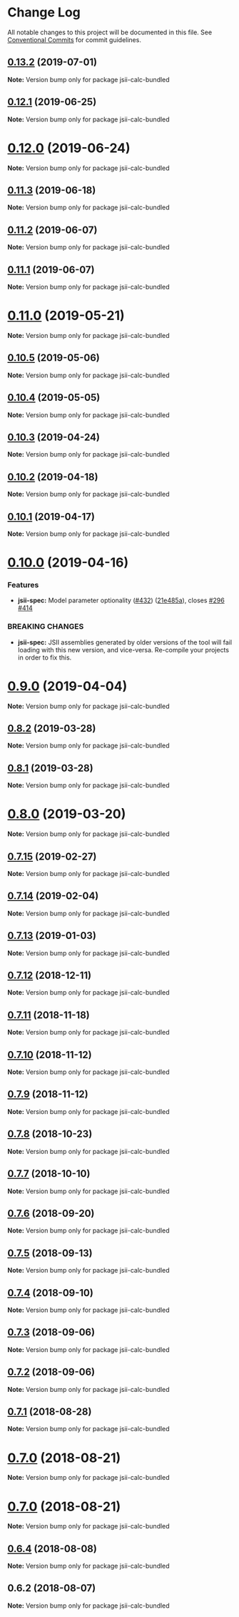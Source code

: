 # Change Log

All notable changes to this project will be documented in this file.
See [Conventional Commits](https://conventionalcommits.org) for commit guidelines.

## [0.13.2](https://github.com/awslabs/jsii/compare/v0.12.1...v0.13.2) (2019-07-01)

**Note:** Version bump only for package jsii-calc-bundled





## [0.12.1](https://github.com/awslabs/jsii/compare/v0.12.0...v0.12.1) (2019-06-25)

**Note:** Version bump only for package jsii-calc-bundled





# [0.12.0](https://github.com/awslabs/jsii/compare/v0.11.3...v0.12.0) (2019-06-24)

**Note:** Version bump only for package jsii-calc-bundled





## [0.11.3](https://github.com/awslabs/jsii/compare/v0.11.2...v0.11.3) (2019-06-18)

**Note:** Version bump only for package jsii-calc-bundled





## [0.11.2](https://github.com/awslabs/jsii/compare/v0.11.1...v0.11.2) (2019-06-07)

**Note:** Version bump only for package jsii-calc-bundled





## [0.11.1](https://github.com/awslabs/jsii/compare/v0.11.0...v0.11.1) (2019-06-07)

**Note:** Version bump only for package jsii-calc-bundled





# [0.11.0](https://github.com/awslabs/jsii/compare/v0.10.5...v0.11.0) (2019-05-21)

**Note:** Version bump only for package jsii-calc-bundled





## [0.10.5](https://github.com/awslabs/jsii/compare/v0.10.4...v0.10.5) (2019-05-06)

**Note:** Version bump only for package jsii-calc-bundled





## [0.10.4](https://github.com/awslabs/jsii/compare/v0.10.3...v0.10.4) (2019-05-05)

**Note:** Version bump only for package jsii-calc-bundled





## [0.10.3](https://github.com/awslabs/jsii/compare/v0.10.2...v0.10.3) (2019-04-24)

**Note:** Version bump only for package jsii-calc-bundled





## [0.10.2](https://github.com/awslabs/jsii/compare/v0.10.1...v0.10.2) (2019-04-18)

**Note:** Version bump only for package jsii-calc-bundled





## [0.10.1](https://github.com/awslabs/jsii/compare/v0.10.0...v0.10.1) (2019-04-17)

**Note:** Version bump only for package jsii-calc-bundled





# [0.10.0](https://github.com/awslabs/jsii/compare/v0.9.0...v0.10.0) (2019-04-16)


### Features

* **jsii-spec:** Model parameter optionality ([#432](https://github.com/awslabs/jsii/issues/432)) ([21e485a](https://github.com/awslabs/jsii/commit/21e485a)), closes [#296](https://github.com/awslabs/jsii/issues/296) [#414](https://github.com/awslabs/jsii/issues/414)


### BREAKING CHANGES

* **jsii-spec:** JSII assemblies generated by older versions of the tool
will fail loading with this new version, and vice-versa. Re-compile your
projects in order to fix this.





# [0.9.0](https://github.com/awslabs/jsii/compare/v0.8.2...v0.9.0) (2019-04-04)

**Note:** Version bump only for package jsii-calc-bundled





## [0.8.2](https://github.com/awslabs/jsii/compare/v0.8.1...v0.8.2) (2019-03-28)

**Note:** Version bump only for package jsii-calc-bundled





## [0.8.1](https://github.com/awslabs/jsii/compare/v0.8.0...v0.8.1) (2019-03-28)

**Note:** Version bump only for package jsii-calc-bundled





# [0.8.0](https://github.com/awslabs/jsii/compare/v0.7.15...v0.8.0) (2019-03-20)

**Note:** Version bump only for package jsii-calc-bundled





<a name="0.7.15"></a>
## [0.7.15](https://github.com/awslabs/jsii/compare/v0.7.14...v0.7.15) (2019-02-27)




**Note:** Version bump only for package jsii-calc-bundled

<a name="0.7.14"></a>
## [0.7.14](https://github.com/awslabs/jsii/compare/v0.7.13...v0.7.14) (2019-02-04)




**Note:** Version bump only for package jsii-calc-bundled

<a name="0.7.13"></a>
## [0.7.13](https://github.com/awslabs/jsii/compare/v0.7.12...v0.7.13) (2019-01-03)




**Note:** Version bump only for package jsii-calc-bundled

<a name="0.7.12"></a>
## [0.7.12](https://github.com/awslabs/jsii/compare/v0.7.11...v0.7.12) (2018-12-11)




**Note:** Version bump only for package jsii-calc-bundled

<a name="0.7.11"></a>
## [0.7.11](https://github.com/awslabs/jsii/compare/v0.7.10...v0.7.11) (2018-11-18)




**Note:** Version bump only for package jsii-calc-bundled

<a name="0.7.10"></a>
## [0.7.10](https://github.com/awslabs/jsii/compare/v0.7.9...v0.7.10) (2018-11-12)




**Note:** Version bump only for package jsii-calc-bundled

<a name="0.7.9"></a>
## [0.7.9](https://github.com/awslabs/jsii/compare/v0.7.8...v0.7.9) (2018-11-12)




**Note:** Version bump only for package jsii-calc-bundled

<a name="0.7.8"></a>
## [0.7.8](https://github.com/awslabs/jsii/compare/v0.7.7...v0.7.8) (2018-10-23)




**Note:** Version bump only for package jsii-calc-bundled

<a name="0.7.7"></a>
## [0.7.7](https://github.com/awslabs/jsii/compare/v0.7.6...v0.7.7) (2018-10-10)




**Note:** Version bump only for package jsii-calc-bundled

<a name="0.7.6"></a>
## [0.7.6](https://github.com/awslabs/jsii/compare/v0.7.5...v0.7.6) (2018-09-20)




**Note:** Version bump only for package jsii-calc-bundled

<a name="0.7.5"></a>
## [0.7.5](https://github.com/awslabs/jsii/compare/v0.7.4...v0.7.5) (2018-09-13)




**Note:** Version bump only for package jsii-calc-bundled

<a name="0.7.4"></a>
## [0.7.4](https://github.com/awslabs/jsii/compare/v0.7.3...v0.7.4) (2018-09-10)




**Note:** Version bump only for package jsii-calc-bundled

<a name="0.7.3"></a>
## [0.7.3](https://github.com/awslabs/jsii/compare/v0.7.2...v0.7.3) (2018-09-06)




**Note:** Version bump only for package jsii-calc-bundled

<a name="0.7.2"></a>
## [0.7.2](https://github.com/awslabs/jsii/compare/v0.7.1...v0.7.2) (2018-09-06)




**Note:** Version bump only for package jsii-calc-bundled

<a name="0.7.1"></a>
## [0.7.1](https://github.com/awslabs/jsii/compare/v0.7.0...v0.7.1) (2018-08-28)




**Note:** Version bump only for package jsii-calc-bundled

<a name="0.7.0"></a>
# [0.7.0](https://github.com/awslabs/jsii/compare/v0.6.4...v0.7.0) (2018-08-21)




**Note:** Version bump only for package jsii-calc-bundled

<a name="0.7.0"></a>
# [0.7.0](https://github.com/awslabs/jsii/compare/v0.6.4...v0.7.0) (2018-08-21)




**Note:** Version bump only for package jsii-calc-bundled

<a name="0.6.4"></a>
## [0.6.4](https://github.com/awslabs/jsii/compare/v0.6.3...v0.6.4) (2018-08-08)




**Note:** Version bump only for package jsii-calc-bundled

<a name="0.6.2"></a>
## 0.6.2 (2018-08-07)




**Note:** Version bump only for package jsii-calc-bundled
